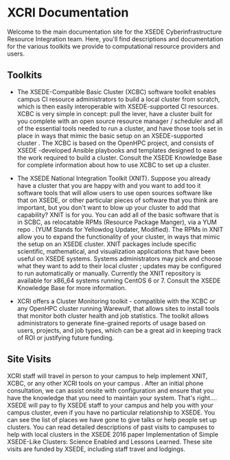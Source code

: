 # XCRI Documentation

Welcome to the main documentation site for the XSEDE
Cyberinfrastructure Resource Integration team. Here, you'll
find descriptions and documentation for the various toolkits 
we provide to computational resource providers and users. 

## Toolkits
 * The XSEDE-Compatible Basic Cluster (XCBC) software toolkit 
enables campus CI resource administrators to build a local 
cluster from scratch, which is then easily interoperable with 
XSEDE-supported CI resources. XCBC is very simple in concept: 
pull the lever, have a cluster built for you complete with an 
open source resource manager / scheduler and all of the essential 
tools needed to run a cluster, and have those tools set in place 
in ways that mimic the basic setup on an XSEDE-supported cluster
. The XCBC is based on the OpenHPC project, and consists of XSEDE
-developed Ansible playbooks and templates designed to ease the 
work required to build a cluster. Consult the XSEDE Knowledge Base 
for complete information about how to use XCBC to set up a cluster.

 * The XSEDE National Integration Toolkit (XNIT). Suppose you 
already have a cluster that you are happy with and you want to 
add too it software tools that will allow users to use open sources 
software like that on XSEDE, or other particular pieces of software 
that you think are important, but you don't want to blow up your cluster 
to add that capability? XNIT is for you. You can add all of the basic software 
that is in SCBC, as relocatable RPMs (Resource Package Manger), via a YUM repo
. (YUM Stands for Yellowdog Updater, Modified). The RPMs in XNIT allow you to 
expand the functionality of your cluster, in ways that mimic the setup on an 
XSEDE cluster. XNIT packages include specific scientific, mathematical, and 
visualization applications that have been useful on XSEDE systems. Systems 
administrators may pick and choose what they want to add to their local cluster
; updates may be configured to run automatically or manually. Currently the XNIT 
repository is available for x86_64 systems running CentOS 6 or 7. Consult the XSEDE 
Knowledge Base for more information.

 * XCRI offers a Cluster Monitoring toolkit - compatible with the 
XCBC or any OpenHPC cluster running Warewulf, that allows sites to 
install tools that monitor both cluster health and job statistics. 
The toolkit allows administrators to generate fine-grained reports 
of usage based on users, projects, and job types, which can be a great 
aid in keeping track of ROI or justifying future funding.

## Site Visits
XCRI staff will travel in person to your campus to help 
implement XNIT, XCBC, or any other XCRI tools on your campus
. After an initial phone consultation, we can assist onsite 
with configuration and ensure that you have the knowledge that 
you need to maintain your system. That's right…. XSEDE will pay 
to fly XSEDE staff to your campus and help you with your campus 
cluster, even if you have no particular relationship to XSEDE. 
You can see the list of places we have gone to give talks or help 
people set up clusters. You can read detailed descriptions of past 
visits to campuses to help with local clusters in the XSEDE 2016 paper 
Implementation of Simple XSEDE-Like Clusters: Science Enabled and Lessons 
Learned. These site visits are funded by XSEDE, including staff travel and 
lodgings.
